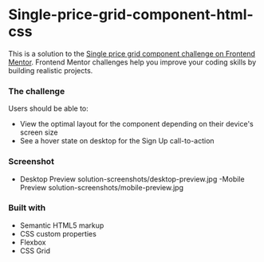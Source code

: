 # Single-price-grid-component-html-css

This is a solution to the [Single price grid component challenge on Frontend Mentor](https://www.frontendmentor.io/challenges/single-price-grid-component-5ce41129d0ff452fec5abbbc). Frontend Mentor challenges help you improve your coding skills by building realistic projects. 

### The challenge

Users should be able to:

- View the optimal layout for the component depending on their device's screen size
- See a hover state on desktop for the Sign Up call-to-action

### Screenshot

- Desktop Preview
solution-screenshots/desktop-preview.jpg
-Mobile Preview
solution-screenshots/mobile-preview.jpg


### Built with

- Semantic HTML5 markup
- CSS custom properties
- Flexbox
- CSS Grid
